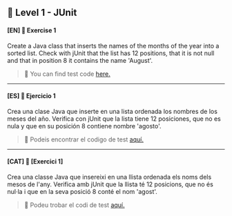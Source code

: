 
:star2: Level 1 - JUnit
-

#### [EN] 📍 Exercise 1

Create a Java class that inserts the names of the months of the year into a sorted list.
Check with jUnit that the list has 12 positions, that it is not null and that in position 8 it contains the name 'August'.


> :file_folder: You can find test code [here.](https://github.com/ariamdev/IT-ACADEMY-SPRINT-1/tree/main/SPRINT1/Tasca%20S1%2004%20Testing/Test/Nivell%201/n1exercici1)


---


#### [ES] 📍 Ejercicio 1

Crea una clase Java que inserte en una lista ordenada los nombres de los meses del año.
Verifica con jUnit que la lista tiene 12 posiciones, que no es nula y que en su posición 8 contiene nombre 'agosto'.


> :file_folder: Podeis encontrar el codigo de test [aquí.](https://github.com/ariamdev/IT-ACADEMY-SPRINT-1/tree/main/SPRINT1/Tasca%20S1%2004%20Testing/Test/Nivell%201/n1exercici1)

---

#### [CAT] 📍 [Exercici 1]



Crea una classe Java que insereixi en una llista ordenada els noms dels mesos de l'any.
Verifica amb jUnit que la llista té 12 posicions, que no és nul·la i que en la seva posició 8 conté el nom 'agost'.

> :file_folder: Podeu trobar el codi de test [aquí.](https://github.com/ariamdev/IT-ACADEMY-SPRINT-1/tree/main/SPRINT1/Tasca%20S1%2004%20Testing/Test/Nivell%201/n1exercici1)



